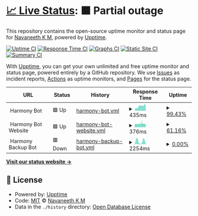 # [📈 Live Status](https://navaneethkm004.github.io/uptime): <!--live status--> **🟧 Partial outage**

This repository contains the open-source uptime monitor and status page for [Navaneeth K M](https://navaneethkm004.github.io/uptime), powered by [Upptime](https://github.com/upptime/upptime).

[![Uptime CI](https://github.com/navaneethkm004/uptime/workflows/Uptime%20CI/badge.svg)](https://github.com/navaneethkm004/uptime/actions?query=workflow%3A%22Uptime+CI%22)
[![Response Time CI](https://github.com/navaneethkm004/uptime/workflows/Response%20Time%20CI/badge.svg)](https://github.com/navaneethkm004/uptime/actions?query=workflow%3A%22Response+Time+CI%22)
[![Graphs CI](https://github.com/navaneethkm004/uptime/workflows/Graphs%20CI/badge.svg)](https://github.com/navaneethkm004/uptime/actions?query=workflow%3A%22Graphs+CI%22)
[![Static Site CI](https://github.com/navaneethkm004/uptime/workflows/Static%20Site%20CI/badge.svg)](https://github.com/navaneethkm004/uptime/actions?query=workflow%3A%22Static+Site+CI%22)
[![Summary CI](https://github.com/navaneethkm004/uptime/workflows/Summary%20CI/badge.svg)](https://github.com/navaneethkm004/uptime/actions?query=workflow%3A%22Summary+CI%22)

With [Upptime](https://upptime.js.org), you can get your own unlimited and free uptime monitor and status page, powered entirely by a GitHub repository. We use [Issues](https://github.com/navaneethkm004/uptime/issues) as incident reports, [Actions](https://github.com/navaneethkm004/uptime/actions) as uptime monitors, and [Pages](https://navaneethkm004.github.io/uptime) for the status page.

<!--start: status pages-->
<!-- This summary is generated by Upptime (https://github.com/upptime/upptime) -->
<!-- Do not edit this manually, your changes will be overwritten -->
<!-- prettier-ignore -->
| URL | Status | History | Response Time | Uptime |
| --- | ------ | ------- | ------------- | ------ |
| <img alt="" src="https://raw.githubusercontent.com/navaneethkm004/my-images/main/giphy%20(1).gif" height="13"> Harmony Bot | 🟩 Up | [harmony-bot.yml](https://github.com/nxvvvv/uptime/commits/HEAD/history/harmony-bot.yml) | <details><summary><img alt="Response time graph" src="./graphs/harmony-bot/response-time-week.png" height="20"> 435ms</summary><br><a href="https://navaneethkm004.github.io/uptime/history/harmony-bot"><img alt="Response time 3522" src="https://img.shields.io/endpoint?url=https%3A%2F%2Fraw.githubusercontent.com%2Fnxvvvv%2Fuptime%2FHEAD%2Fapi%2Fharmony-bot%2Fresponse-time.json"></a><br><a href="https://navaneethkm004.github.io/uptime/history/harmony-bot"><img alt="24-hour response time 461" src="https://img.shields.io/endpoint?url=https%3A%2F%2Fraw.githubusercontent.com%2Fnxvvvv%2Fuptime%2FHEAD%2Fapi%2Fharmony-bot%2Fresponse-time-day.json"></a><br><a href="https://navaneethkm004.github.io/uptime/history/harmony-bot"><img alt="7-day response time 435" src="https://img.shields.io/endpoint?url=https%3A%2F%2Fraw.githubusercontent.com%2Fnxvvvv%2Fuptime%2FHEAD%2Fapi%2Fharmony-bot%2Fresponse-time-week.json"></a><br><a href="https://navaneethkm004.github.io/uptime/history/harmony-bot"><img alt="30-day response time 2295" src="https://img.shields.io/endpoint?url=https%3A%2F%2Fraw.githubusercontent.com%2Fnxvvvv%2Fuptime%2FHEAD%2Fapi%2Fharmony-bot%2Fresponse-time-month.json"></a><br><a href="https://navaneethkm004.github.io/uptime/history/harmony-bot"><img alt="1-year response time 3461" src="https://img.shields.io/endpoint?url=https%3A%2F%2Fraw.githubusercontent.com%2Fnxvvvv%2Fuptime%2FHEAD%2Fapi%2Fharmony-bot%2Fresponse-time-year.json"></a></details> | <details><summary><a href="https://navaneethkm004.github.io/uptime/history/harmony-bot">99.43%</a></summary><a href="https://navaneethkm004.github.io/uptime/history/harmony-bot"><img alt="All-time uptime 99.58%" src="https://img.shields.io/endpoint?url=https%3A%2F%2Fraw.githubusercontent.com%2Fnxvvvv%2Fuptime%2FHEAD%2Fapi%2Fharmony-bot%2Fuptime.json"></a><br><a href="https://navaneethkm004.github.io/uptime/history/harmony-bot"><img alt="24-hour uptime 100.00%" src="https://img.shields.io/endpoint?url=https%3A%2F%2Fraw.githubusercontent.com%2Fnxvvvv%2Fuptime%2FHEAD%2Fapi%2Fharmony-bot%2Fuptime-day.json"></a><br><a href="https://navaneethkm004.github.io/uptime/history/harmony-bot"><img alt="7-day uptime 99.43%" src="https://img.shields.io/endpoint?url=https%3A%2F%2Fraw.githubusercontent.com%2Fnxvvvv%2Fuptime%2FHEAD%2Fapi%2Fharmony-bot%2Fuptime-week.json"></a><br><a href="https://navaneethkm004.github.io/uptime/history/harmony-bot"><img alt="30-day uptime 99.24%" src="https://img.shields.io/endpoint?url=https%3A%2F%2Fraw.githubusercontent.com%2Fnxvvvv%2Fuptime%2FHEAD%2Fapi%2Fharmony-bot%2Fuptime-month.json"></a><br><a href="https://navaneethkm004.github.io/uptime/history/harmony-bot"><img alt="1-year uptime 99.06%" src="https://img.shields.io/endpoint?url=https%3A%2F%2Fraw.githubusercontent.com%2Fnxvvvv%2Fuptime%2FHEAD%2Fapi%2Fharmony-bot%2Fuptime-year.json"></a></details>
| <img alt="" src="https://raw.githubusercontent.com/navaneethkm004/my-images/main/giphy%20(1).gif" height="13"> Harmony Bot Website | 🟩 Up | [harmony-bot-website.yml](https://github.com/nxvvvv/uptime/commits/HEAD/history/harmony-bot-website.yml) | <details><summary><img alt="Response time graph" src="./graphs/harmony-bot-website/response-time-week.png" height="20"> 376ms</summary><br><a href="https://navaneethkm004.github.io/uptime/history/harmony-bot-website"><img alt="Response time 521" src="https://img.shields.io/endpoint?url=https%3A%2F%2Fraw.githubusercontent.com%2Fnxvvvv%2Fuptime%2FHEAD%2Fapi%2Fharmony-bot-website%2Fresponse-time.json"></a><br><a href="https://navaneethkm004.github.io/uptime/history/harmony-bot-website"><img alt="24-hour response time 349" src="https://img.shields.io/endpoint?url=https%3A%2F%2Fraw.githubusercontent.com%2Fnxvvvv%2Fuptime%2FHEAD%2Fapi%2Fharmony-bot-website%2Fresponse-time-day.json"></a><br><a href="https://navaneethkm004.github.io/uptime/history/harmony-bot-website"><img alt="7-day response time 376" src="https://img.shields.io/endpoint?url=https%3A%2F%2Fraw.githubusercontent.com%2Fnxvvvv%2Fuptime%2FHEAD%2Fapi%2Fharmony-bot-website%2Fresponse-time-week.json"></a><br><a href="https://navaneethkm004.github.io/uptime/history/harmony-bot-website"><img alt="30-day response time 426" src="https://img.shields.io/endpoint?url=https%3A%2F%2Fraw.githubusercontent.com%2Fnxvvvv%2Fuptime%2FHEAD%2Fapi%2Fharmony-bot-website%2Fresponse-time-month.json"></a><br><a href="https://navaneethkm004.github.io/uptime/history/harmony-bot-website"><img alt="1-year response time 515" src="https://img.shields.io/endpoint?url=https%3A%2F%2Fraw.githubusercontent.com%2Fnxvvvv%2Fuptime%2FHEAD%2Fapi%2Fharmony-bot-website%2Fresponse-time-year.json"></a></details> | <details><summary><a href="https://navaneethkm004.github.io/uptime/history/harmony-bot-website">61.16%</a></summary><a href="https://navaneethkm004.github.io/uptime/history/harmony-bot-website"><img alt="All-time uptime 99.67%" src="https://img.shields.io/endpoint?url=https%3A%2F%2Fraw.githubusercontent.com%2Fnxvvvv%2Fuptime%2FHEAD%2Fapi%2Fharmony-bot-website%2Fuptime.json"></a><br><a href="https://navaneethkm004.github.io/uptime/history/harmony-bot-website"><img alt="24-hour uptime 54.59%" src="https://img.shields.io/endpoint?url=https%3A%2F%2Fraw.githubusercontent.com%2Fnxvvvv%2Fuptime%2FHEAD%2Fapi%2Fharmony-bot-website%2Fuptime-day.json"></a><br><a href="https://navaneethkm004.github.io/uptime/history/harmony-bot-website"><img alt="7-day uptime 61.16%" src="https://img.shields.io/endpoint?url=https%3A%2F%2Fraw.githubusercontent.com%2Fnxvvvv%2Fuptime%2FHEAD%2Fapi%2Fharmony-bot-website%2Fuptime-week.json"></a><br><a href="https://navaneethkm004.github.io/uptime/history/harmony-bot-website"><img alt="30-day uptime 91.06%" src="https://img.shields.io/endpoint?url=https%3A%2F%2Fraw.githubusercontent.com%2Fnxvvvv%2Fuptime%2FHEAD%2Fapi%2Fharmony-bot-website%2Fuptime-month.json"></a><br><a href="https://navaneethkm004.github.io/uptime/history/harmony-bot-website"><img alt="1-year uptime 99.26%" src="https://img.shields.io/endpoint?url=https%3A%2F%2Fraw.githubusercontent.com%2Fnxvvvv%2Fuptime%2FHEAD%2Fapi%2Fharmony-bot-website%2Fuptime-year.json"></a></details>
| <img alt="" src="https://raw.githubusercontent.com/navaneethkm004/my-images/main/giphy%20(1).gif" height="13"> Harmony Backup Bot | 🟥 Down | [harmony-backup-bot.yml](https://github.com/nxvvvv/uptime/commits/HEAD/history/harmony-backup-bot.yml) | <details><summary><img alt="Response time graph" src="./graphs/harmony-backup-bot/response-time-week.png" height="20"> 2254ms</summary><br><a href="https://navaneethkm004.github.io/uptime/history/harmony-backup-bot"><img alt="Response time 1925" src="https://img.shields.io/endpoint?url=https%3A%2F%2Fraw.githubusercontent.com%2Fnxvvvv%2Fuptime%2FHEAD%2Fapi%2Fharmony-backup-bot%2Fresponse-time.json"></a><br><a href="https://navaneethkm004.github.io/uptime/history/harmony-backup-bot"><img alt="24-hour response time 244" src="https://img.shields.io/endpoint?url=https%3A%2F%2Fraw.githubusercontent.com%2Fnxvvvv%2Fuptime%2FHEAD%2Fapi%2Fharmony-backup-bot%2Fresponse-time-day.json"></a><br><a href="https://navaneethkm004.github.io/uptime/history/harmony-backup-bot"><img alt="7-day response time 2254" src="https://img.shields.io/endpoint?url=https%3A%2F%2Fraw.githubusercontent.com%2Fnxvvvv%2Fuptime%2FHEAD%2Fapi%2Fharmony-backup-bot%2Fresponse-time-week.json"></a><br><a href="https://navaneethkm004.github.io/uptime/history/harmony-backup-bot"><img alt="30-day response time 2020" src="https://img.shields.io/endpoint?url=https%3A%2F%2Fraw.githubusercontent.com%2Fnxvvvv%2Fuptime%2FHEAD%2Fapi%2Fharmony-backup-bot%2Fresponse-time-month.json"></a><br><a href="https://navaneethkm004.github.io/uptime/history/harmony-backup-bot"><img alt="1-year response time 2352" src="https://img.shields.io/endpoint?url=https%3A%2F%2Fraw.githubusercontent.com%2Fnxvvvv%2Fuptime%2FHEAD%2Fapi%2Fharmony-backup-bot%2Fresponse-time-year.json"></a></details> | <details><summary><a href="https://navaneethkm004.github.io/uptime/history/harmony-backup-bot">0.00%</a></summary><a href="https://navaneethkm004.github.io/uptime/history/harmony-backup-bot"><img alt="All-time uptime 15.74%" src="https://img.shields.io/endpoint?url=https%3A%2F%2Fraw.githubusercontent.com%2Fnxvvvv%2Fuptime%2FHEAD%2Fapi%2Fharmony-backup-bot%2Fuptime.json"></a><br><a href="https://navaneethkm004.github.io/uptime/history/harmony-backup-bot"><img alt="24-hour uptime 0.00%" src="https://img.shields.io/endpoint?url=https%3A%2F%2Fraw.githubusercontent.com%2Fnxvvvv%2Fuptime%2FHEAD%2Fapi%2Fharmony-backup-bot%2Fuptime-day.json"></a><br><a href="https://navaneethkm004.github.io/uptime/history/harmony-backup-bot"><img alt="7-day uptime 0.00%" src="https://img.shields.io/endpoint?url=https%3A%2F%2Fraw.githubusercontent.com%2Fnxvvvv%2Fuptime%2FHEAD%2Fapi%2Fharmony-backup-bot%2Fuptime-week.json"></a><br><a href="https://navaneethkm004.github.io/uptime/history/harmony-backup-bot"><img alt="30-day uptime 1.38%" src="https://img.shields.io/endpoint?url=https%3A%2F%2Fraw.githubusercontent.com%2Fnxvvvv%2Fuptime%2FHEAD%2Fapi%2Fharmony-backup-bot%2Fuptime-month.json"></a><br><a href="https://navaneethkm004.github.io/uptime/history/harmony-backup-bot"><img alt="1-year uptime 0.00%" src="https://img.shields.io/endpoint?url=https%3A%2F%2Fraw.githubusercontent.com%2Fnxvvvv%2Fuptime%2FHEAD%2Fapi%2Fharmony-backup-bot%2Fuptime-year.json"></a></details>

<!--end: status pages-->

[**Visit our status website →**](https://navaneethkm004.github.io/uptime)

## 📄 License

- Powered by: [Upptime](https://github.com/upptime/upptime)
- Code: [MIT](./LICENSE) © [Navaneeth K M](https://navaneethkm004.github.io/uptime)
- Data in the `./history` directory: [Open Database License](https://opendatacommons.org/licenses/odbl/1-0/)

